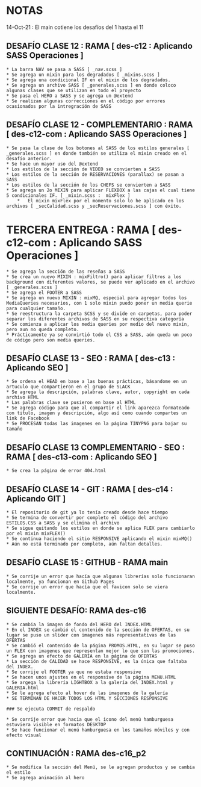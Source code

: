 # NOTAS

14-Oct-21 : El main cotiene los desafíos del 1 hasta el 11 

## DESAFÍO CLASE 12 : RAMA [ des-c12 : Aplicando SASS Operaciones ]

    * La barra NAV se pasa a SASS [ _nav.scss ]
    * Se agrega un mixin para los degradados [ _mixins.scss ]
    * Se agrega una condicional IF en el mixin de los degradados.
    * Se agrega un archivo SASS [ _generales.scss ] en donde coloco algunas clases que se utilizan en todo el proyecto
    * Se pasa el HERO a SASS y se agrega un @extend
    * Se realizan algunas correcciones en el código por errores ocasionados por la intregración de SASS

## DESAFÍO CLASE 12 - COMPLEMENTARIO : RAMA [ des-c12-com : Aplicando SASS Operaciones ]

    * Se pasa la clase de los botones al SASS de los estilos generales [ _generales.scss ] en donde también se utiliza el mixin creado en el desafío anterior.
    * Se hace un mayor uso del @extend
    * Los estilos de la sección de VIDEO se convierten a SASS
    * Los estilos de la sección de RESERVACIONES (parallax) se pasan a SASS
    * Los estilos de la sección de los CHEFS se convierten a SASS
    * Se agrega un 2o MIXIN para aplicar FLEXBOX a las cajas el cual tiene 5 condicionales IF. [ _mixin.scss :  mixFlex ]
        *   El mixin mixFlex por el momento solo lo he aplicado en los archivos [ _secCalidad.scss y _secReservaciones.scss ] con éxito.


# TERCERA ENTREGA : RAMA [ des-c12-com : Aplicando SASS Operaciones ] 

    * Se agrega la sección de las reseñas a SASS
    * Se crea un nuevo MIXIN : mixFiltro() para aplicar filtros a los background con diferentes valores, se puede ver aplicado en el archivo [ _generales.scss ]
    * Se agrega el FOOTER a SASS
    * Se agrega un nuevo MIXIN : mixMQ, especial para agregar todos los MediaQueries necesarios, con 1 solo mixin puedo poner un media querie para cualquier tamaño.
    * Se reestructura la carpeta SCSS y se divide en carpetas, para poder separar los diferentes archivos de SASS en su respectiva categoría
    * Se comienza a aplicar los media queries por medio del nuevo mixin, pero aun no queda completo.
    * Prácticamente ya se convirtió todo el CSS a SASS, aún queda un poco de código pero son media queries.


## DESAFÍO CLASE 13 - SEO : RAMA [ des-c13 : Aplicando SEO ]

    * Se ordena el HEAD en base a las buenas prácticas, básandome en un artuculo que compartieron en el grupo de SLACK
    * Se agrega la descripción, palabras clave, autor, copyright en cada archivo HTML
    * Las palabras clave se pusieron en base al HTML 
    * Se agrega código para que al compartir el link aparezca formateado con titulo, imagen y descripción, algo así como cuando compartes un link de Facebook
    * Se PROCESAN todas las imagenes en la página TINYPNG para bajar su tamaño

## DESAFÍO CLASE 13 COMPLEMENTARIO - SEO : RAMA [ des-c13-com : Aplicando SEO ]

    * Se crea la página de error 404.html


## DESAFÍO CLASE 14 - GIT : RAMA [ des-c14 : Aplicando GIT ]

    * El repositorio de git ya lo tenía creado desde hace tiempo
    * Se termina de convertir por completo el código del archivo ESTILOS.CSS a SASS y se elimina el archivo
    * Se sigue quitando los estilos en donde se aplica FLEX para cambiarlo por el mixin mixFLEX()
    * Se continua haciendo el sitio RESPONSIVE aplicando el mixin mixMQ()
    * Aún no está terminado por completo, aún faltan detalles.


## DESAFÍO CLASE 15 : GITHUB - RAMA main

    * Se corrije un error que hacía que algunas librerías solo funcionaran localmente, ya funcionan en Github Pages
    * Se corrije un error que hacía que el favicon solo se viera localmente.


## SIGUIENTE DESAFÍO: RAMA des-c16

    * Se cambia la imagen de fondo del HERO del INDEX.HTML
    * En el INDEX se cambió el contenido de la sección de OFERTAS, en su lugar se puso un slider con imagenes más representativas de las OFERTAS
    * Se cambió el contenido de la página PROMOS.HTML, en su lugar se puso un FLEX con imagenes que representan mejor lo que son las promociones. 
    * Se agrega un efecto de GALERÍA en la página de OFERTAS
    * La sección de CALIDAD se hace RESPONSIVE, es la única que faltaba del INDEX.
    * Se corrije el FOOTER ya que no estaba responsive
    * Se hacen unos ajustes en el responsive de la página MENU.HTML
    * Se argega la librería LIGHTBOX a la galería del INDEX.html y GALERIA.html
    * Se le agrega efecto al hover de las imagenes de la galería
    * SE TERMINAN DE HACER TODOS LOS HTML Y SECCIONES RESPONSIVE

    ### Se ejecuta COMMIT de respaldo

    * Se corrije error que hacia que el icono del menú hamburguesa estuviera visible en formatos DESKTOP
    * Se hace funcionar el menú hamburguesa en los tamaños móviles y con efecto visual    

## CONTINUACIÓN : RAMA des-c16_p2

    * Se modifica la sección del Menú, se le agregan productos y se cambia el estilo
    * Se agrega animación al hero 
    